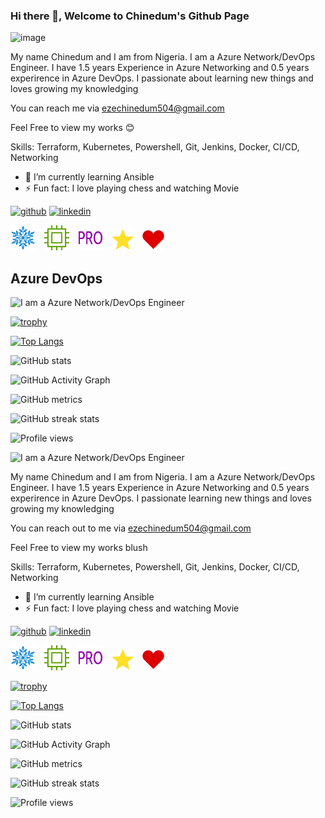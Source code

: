 ### Hi there 👋, Welcome to Chinedum's Github Page
![image](https://user-images.githubusercontent.com/102483586/191707640-e28558d3-5bdd-447b-862b-79f0ecb1574a.png)


My name Chinedum and I am from Nigeria. I am a Azure Network/DevOps Engineer. I have 1.5 years Experience in Azure Networking and 0.5 years experirence in Azure DevOps. I passionate about learning new things and loves growing my knowledging

You can reach me via ezechinedum504@gmail.com

Feel Free to view my works :blush:

Skills: Terraform, Kubernetes, Powershell, Git, Jenkins, Docker, CI/CD, Networking

- 🌱 I’m currently learning Ansible 
- ⚡ Fun fact: I love playing chess and watching Movie 


[<img src='https://cdn.jsdelivr.net/npm/simple-icons@3.0.1/icons/github.svg' alt='github' height='40'>](https://github.com/EzeChinedumUchenna)  [<img src='https://cdn.jsdelivr.net/npm/simple-icons@3.0.1/icons/linkedin.svg' alt='linkedin' height='40'>](https://www.linkedin.com/in/https://www.linkedin.com/in/eze-chinedum-01b064147//)  

<a href='https://archiveprogram.github.com/'><img src='https://raw.githubusercontent.com/acervenky/animated-github-badges/master/assets/acbadge.gif' width='40' height='40'></a> <a href='https://docs.github.com/en/developers'><img src='https://raw.githubusercontent.com/acervenky/animated-github-badges/master/assets/devbadge.gif' width='40' height='40'></a> <a href='https://github.com/pricing'><img src='https://raw.githubusercontent.com/acervenky/animated-github-badges/master/assets/pro.gif' width='40' height='40'></a> <a href='https://stars.github.com/'><img src='https://raw.githubusercontent.com/acervenky/animated-github-badges/master/assets/starbadge.gif' width='35' height='35'></a> <a href='https://docs.github.com/en/github/supporting-the-open-source-community-with-github-sponsors'><img src='https://raw.githubusercontent.com/acervenky/animated-github-badges/master/assets/sponsorbadge.gif' width='35' height='35'></a> 

## Azure DevOps
![I am a Azure Network/DevOps Engineer](https://media4.giphy.com/media/SS8CV2rQdlYNLtBCiF/giphy.gif?cid=ecf05e474sssr1lit7o6b5de3u63lib6npp4fdnappif3n5d&rid=giphy.gif&ct=g)

[![trophy](https://github-profile-trophy.vercel.app/?username=EzeChinedumUchenna)](https://github.com/ryo-ma/github-profile-trophy)

[![Top Langs](https://github-readme-stats.vercel.app/api/top-langs/?username=EzeChinedumUchenna)](https://github.com/anuraghazra/github-readme-stats)

![GitHub stats](https://github-readme-stats.vercel.app/api?username=EzeChinedumUchenna&show_icons=true&count_private=true)  

![GitHub Activity Graph](https://activity-graph.herokuapp.com/graph?username=EzeChinedumUchenna)  

![GitHub metrics](https://metrics.lecoq.io/EzeChinedumUchenna)  

![GitHub streak stats](https://github-readme-streak-stats.herokuapp.com/?user=EzeChinedumUchenna)  

![Profile views](https://gpvc.arturio.dev/EzeChinedumUchenna)  





![I am a Azure Network/DevOps Engineer](https://media4.giphy.com/media/SS8CV2rQdlYNLtBCiF/giphy.gif?cid=ecf05e474sssr1lit7o6b5de3u63lib6npp4fdnappif3n5d&rid=giphy.gif&ct=g)

My name Chinedum and I am from Nigeria. I am a Azure Network/DevOps Engineer. I have 1.5 years Experience in Azure Networking and 0.5 years experirence in Azure DevOps. I passionate learning new things and loves growing my knowledging

You can reach out to me via ezechinedum504@gmail.com

Feel Free to view my works blush

Skills: Terraform, Kubernetes, Powershell, Git, Jenkins, Docker, CI/CD, Networking

- 🌱 I’m currently learning Ansible 
- ⚡ Fun fact: I love playing chess and watching Movie 


[<img src='https://cdn.jsdelivr.net/npm/simple-icons@3.0.1/icons/github.svg' alt='github' height='40'>](https://github.com/EzeChinedumUchenna)  [<img src='https://cdn.jsdelivr.net/npm/simple-icons@3.0.1/icons/linkedin.svg' alt='linkedin' height='40'>](https://www.linkedin.com/in/https://www.linkedin.com/in/eze-chinedum-01b064147//)  

<a href='https://archiveprogram.github.com/'><img src='https://raw.githubusercontent.com/acervenky/animated-github-badges/master/assets/acbadge.gif' width='40' height='40'></a> <a href='https://docs.github.com/en/developers'><img src='https://raw.githubusercontent.com/acervenky/animated-github-badges/master/assets/devbadge.gif' width='40' height='40'></a> <a href='https://github.com/pricing'><img src='https://raw.githubusercontent.com/acervenky/animated-github-badges/master/assets/pro.gif' width='40' height='40'></a> <a href='https://stars.github.com/'><img src='https://raw.githubusercontent.com/acervenky/animated-github-badges/master/assets/starbadge.gif' width='35' height='35'></a> <a href='https://docs.github.com/en/github/supporting-the-open-source-community-with-github-sponsors'><img src='https://raw.githubusercontent.com/acervenky/animated-github-badges/master/assets/sponsorbadge.gif' width='35' height='35'></a> 

[![trophy](https://github-profile-trophy.vercel.app/?username=EzeChinedumUchenna)](https://github.com/ryo-ma/github-profile-trophy)

[![Top Langs](https://github-readme-stats.vercel.app/api/top-langs/?username=EzeChinedumUchenna)](https://github.com/anuraghazra/github-readme-stats)

![GitHub stats](https://github-readme-stats.vercel.app/api?username=EzeChinedumUchenna&show_icons=true&count_private=true)  

![GitHub Activity Graph](https://activity-graph.herokuapp.com/graph?username=EzeChinedumUchenna)  

![GitHub metrics](https://metrics.lecoq.io/EzeChinedumUchenna)  

![GitHub streak stats](https://github-readme-streak-stats.herokuapp.com/?user=EzeChinedumUchenna)  

![Profile views](https://gpvc.arturio.dev/EzeChinedumUchenna)  
